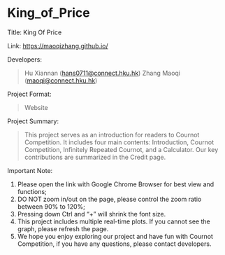 # King_of_Price
Title: King Of Price

Link: https://maoqizhang.github.io/ 

Developers: 
> Hu Xiannan (hans0711@connect.hku.hk)
> Zhang Maoqi (maoqi@connect.hku.hk)

Project Format:
> Website

Project Summary:
> This project serves as an introduction for readers to Cournot Competition. It includes four main contents: Introduction, Cournot Competition, Infinitely Repeated Cournot, and a Calculator. Our key contributions are summarized in the Credit page. 

Important Note:
1.	Please open the link with Google Chrome Browser for best view and functions;
2.	DO NOT zoom in/out on the page, please control the zoom ratio between 90% to 120%;
3.	Pressing down Ctrl and “+” will shrink the font size.
4.	This project includes multiple real-time plots. If you cannot see the graph, please refresh the page.
5.	We hope you enjoy exploring our project and have fun with Cournot Competition, if you have any questions, please contact developers.

